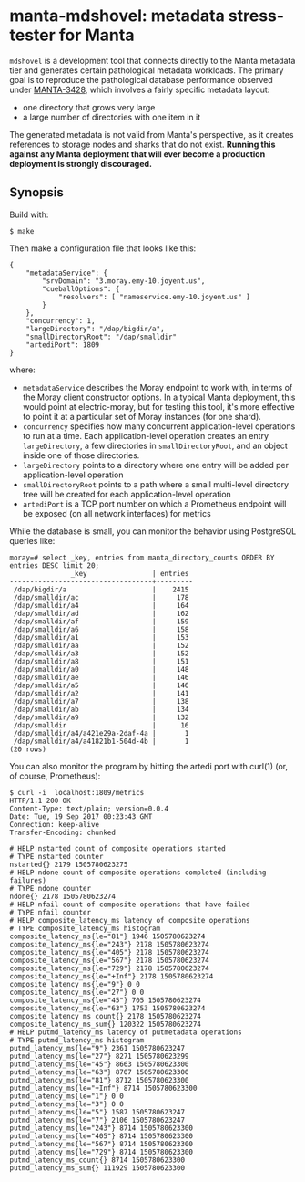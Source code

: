 <!--
    This Source Code Form is subject to the terms of the Mozilla Public
    License, v. 2.0. If a copy of the MPL was not distributed with this
    file, You can obtain one at http://mozilla.org/MPL/2.0/.
-->

<!--
    Copyright (c) 2017, Joyent, Inc.
-->

# manta-mdshovel: metadata stress-tester for Manta

`mdshovel` is a development tool that connects directly to the Manta metadata
tier and generates certain pathological metadata workloads.  The primary goal
is to reproduce the pathological database performance observed under
[MANTA-3428](https://smartos.org/bugview/MANTA-3428), which involves a fairly
specific metadata layout:

- one directory that grows very large
- a large number of directories with one item in it

The generated metadata is not valid from Manta's perspective, as it creates
references to storage nodes and sharks that do not exist.  **Running this
against any Manta deployment that will ever become a production deployment is
strongly discouraged.**

## Synopsis

Build with:

    $ make

Then make a configuration file that looks like this:

    {
        "metadataService": {
            "srvDomain": "3.moray.emy-10.joyent.us",
            "cueballOptions": {
                "resolvers": [ "nameservice.emy-10.joyent.us" ]
            }
        },
        "concurrency": 1,
        "largeDirectory": "/dap/bigdir/a",
        "smallDirectoryRoot": "/dap/smalldir"
        "artediPort": 1809
    }

where:

* `metadataService` describes the Moray endpoint to work with, in terms of the
  Moray client constructor options.  In a typical Manta deployment, this would
  point at electric-moray, but for testing this tool, it's more effective to
  point it at a particular set of Moray instances (for one shard).
* `concurrency` specifies how many concurrent application-level operations to
  run at a time.  Each application-level operation creates an entry
  `largeDirectory`, a few directories in `smallDirectoryRoot`, and an object
  inside one of those directories.
* `largeDirectory` points to a directory where one entry will be added per
  application-level operation
* `smallDirectoryRoot` points to a path where a small multi-level directory tree
  will be created for each application-level operation
* `artediPort` is a TCP port number on which a Prometheus endpoint will be
  exposed (on all network interfaces) for metrics

While the database is small, you can monitor the behavior using PostgreSQL
queries like:

    moray=# select _key, entries from manta_directory_counts ORDER BY entries DESC limit 20;
                   _key                | entries 
    -----------------------------------+---------
     /dap/bigdir/a                     |    2415
     /dap/smalldir/ac                  |     178
     /dap/smalldir/a4                  |     164
     /dap/smalldir/ad                  |     162
     /dap/smalldir/af                  |     159
     /dap/smalldir/a6                  |     158
     /dap/smalldir/a1                  |     153
     /dap/smalldir/aa                  |     152
     /dap/smalldir/a3                  |     152
     /dap/smalldir/a8                  |     151
     /dap/smalldir/a0                  |     148
     /dap/smalldir/ae                  |     146
     /dap/smalldir/a5                  |     146
     /dap/smalldir/a2                  |     141
     /dap/smalldir/a7                  |     138
     /dap/smalldir/ab                  |     134
     /dap/smalldir/a9                  |     132
     /dap/smalldir                     |      16
     /dap/smalldir/a4/a421e29a-2daf-4a |       1
     /dap/smalldir/a4/a41821b1-504d-4b |       1
    (20 rows)

You can also monitor the program by hitting the artedi port with curl(1) (or, of
course, Prometheus):

    $ curl -i  localhost:1809/metrics
    HTTP/1.1 200 OK
    Content-Type: text/plain; version=0.0.4
    Date: Tue, 19 Sep 2017 00:23:43 GMT
    Connection: keep-alive
    Transfer-Encoding: chunked

    # HELP nstarted count of composite operations started
    # TYPE nstarted counter
    nstarted{} 2179 1505780623275
    # HELP ndone count of composite operations completed (including failures)
    # TYPE ndone counter
    ndone{} 2178 1505780623274
    # HELP nfail count of composite operations that have failed
    # TYPE nfail counter
    # HELP composite_latency_ms latency of composite operations
    # TYPE composite_latency_ms histogram
    composite_latency_ms{le="81"} 1946 1505780623274
    composite_latency_ms{le="243"} 2178 1505780623274
    composite_latency_ms{le="405"} 2178 1505780623274
    composite_latency_ms{le="567"} 2178 1505780623274
    composite_latency_ms{le="729"} 2178 1505780623274
    composite_latency_ms{le="+Inf"} 2178 1505780623274
    composite_latency_ms{le="9"} 0 0
    composite_latency_ms{le="27"} 0 0
    composite_latency_ms{le="45"} 705 1505780623274
    composite_latency_ms{le="63"} 1753 1505780623274
    composite_latency_ms_count{} 2178 1505780623274
    composite_latency_ms_sum{} 120322 1505780623274
    # HELP putmd_latency_ms latency of putmetadata operations
    # TYPE putmd_latency_ms histogram
    putmd_latency_ms{le="9"} 2361 1505780623247
    putmd_latency_ms{le="27"} 8271 1505780623299
    putmd_latency_ms{le="45"} 8663 1505780623300
    putmd_latency_ms{le="63"} 8707 1505780623300
    putmd_latency_ms{le="81"} 8712 1505780623300
    putmd_latency_ms{le="+Inf"} 8714 1505780623300
    putmd_latency_ms{le="1"} 0 0
    putmd_latency_ms{le="3"} 0 0
    putmd_latency_ms{le="5"} 1587 1505780623247
    putmd_latency_ms{le="7"} 2106 1505780623247
    putmd_latency_ms{le="243"} 8714 1505780623300
    putmd_latency_ms{le="405"} 8714 1505780623300
    putmd_latency_ms{le="567"} 8714 1505780623300
    putmd_latency_ms{le="729"} 8714 1505780623300
    putmd_latency_ms_count{} 8714 1505780623300
    putmd_latency_ms_sum{} 111929 1505780623300
